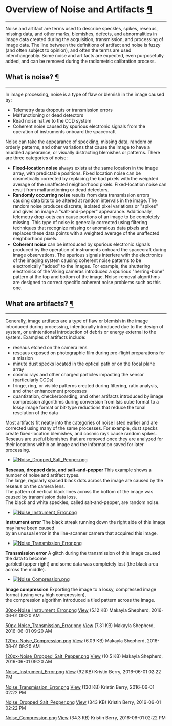 <div id="main">

<div id="content">

<div class="contextual">

</div>

<div class="wiki wiki-page">

<span id="Overview-of-Noise-and-Artifacts"></span>

# Overview of Noise and Artifacts [¶](#Overview-of-Noise-and-Artifacts-)

-----

Noise and artifact are terms used to describe speckles, spikes, reseaus,
missing data, and other marks, blemishes, defects, and abnormalities in
image data created during the acquisition, transmission, and processing
of image data. The line between the definitions of artifact and noise is
fuzzy (and often subject to opinion), and often the terms are used
interchangeably. Some noise and artifacts are expected, even
purposefully added, and can be removed during the radiometric
calibration process.

<span id="What-is-noise"></span>

## What is noise? [¶](#What-is-noise-)

-----

In image processing, noise is a type of flaw or blemish in the image
caused by:

  - Telemetry data dropouts or transmission errors
  - Malfunctioning or dead detectors
  - Read noise native to the CCD system
  - Coherent noise caused by spurious electronic signals from the
    operation of instruments onboard the spacecraft

Noise can take the appearance of speckling, missing data, random or
orderly patterns, and other variations that cause the image to have a
muddled appearance, or visually distracting blemishes or patterns. There
are three categories of noise:

  - **Fixed-location noise** always exists at the same location in the
    image array, with predictable positions. Fixed location noise can be
    cosmetically corrected by replacing the bad pixels with the weighted
    average of the unaffected neighborhood pixels. Fixed-location noise
    can result from malfunctioning or dead detectors.
  - **Randomly occurring noise** results from data transmission errors
    causing data bits to be altered at random intervals in the image.
    The random noise produces discrete, isolated pixel variations or
    "spikes" and gives an image a "salt-and-pepper" appearance.
    Additionally, telemetry drop-outs can cause portions of an image to
    be completely missing. This type of noise is generally corrected
    using filtering techniques that recognize missing or anomalous data
    pixels and replaces these data points with a weighted average of the
    unaffected neighborhood pixels.
  - **Coherent noise** can be introduced by spurious electronic signals
    produced by the operation of instruments onboard the spacecraft
    during image observations. The spurious signals interfere with the
    electronics of the imaging system causing coherent noise patterns to
    be electronically "added" to the images. For example, the shuttering
    electronics of the Viking cameras introduced a spurious
    "herring-bone" pattern at the top and bottom of the image.
    Noise-removal algorithms are designed to correct specific coherent
    noise problems such as this one.

<span id="What-are-artifacts"></span>

## What are artifacts? [¶](#What-are-artifacts-)

-----

Generally, image artifacts are a type of flaw or blemish in the image
introduced during processing, intentionally introduced due to the design
of system, or unintentional introduction of debris or energy external to
the system. Examples of artifacts include:

  - reseaus etched on the camera lens
  - reseaus exposed on photographic film during pre-flight preparations
    for a mission
  - minute dust specks located in the optical path or on the focal plane
    array
  - cosmic rays and other charged particles impacting the sensor
    (particularly CCDs)
  - fringe, ring, or visible patterns created during filtering, ratio
    analysis, and other enhancement processes
  - quantization, checkerboarding, and other artifacts introduced by
    image compression algorithms during conversion from Isis cube format
    to a lossy image format or bit-type reductions that reduce the tonal
    resolution of the data

Most artifacts fit neatly into the categories of noise listed earlier
and are corrected using many of the same processes. For example, dust
specks create fixed-location blemishes, and cosmic rays cause random
spikes. Reseaus are useful blemishes that are removed once they are
analyzed for their locations within an image and the information saved
for later processing.

  - [![Noise\_Dropped\_Salt\_Pepper.png](attachments/thumbnail/1095/200.png)](attachments/download/1095/Noise_Dropped_Salt_Pepper.png "Salt_Pepper")

**Reseaus, dropped data, and salt-and-pepper** This example shows a
number of noise and artifact types.  
The large, regularly spaced black dots across the image are caused by
the reseaus on the camera lens.  
The pattern of vertical black lines across the bottom of the image was
caused by transmission data loss.  
The black and white speckles, called salt-and-pepper, are random noise.

  - [![Noise\_Instrument\_Error.png](attachments/thumbnail/1093/200.png)](attachments/download/1093/Noise_Instrument_Error.png "Instrument_Error")

**Instrument error** The black streak running down the right side of
this image may have been caused  
by an unusual error in the line-scanner camera that acquired this image.

  - [![Noise\_Transmission\_Error.png](attachments/thumbnail/1094/200.png)](attachments/download/1094/Noise_Transmission_Error.png "Transmission_Error")

**Transmission error** A glitch during the transmission of this image
caused the data to become  
garbled (upper right) and some data was completely lost (the black area
across the middle).

  - [![Noise\_Compression.png](attachments/thumbnail/1096/200.png)](attachments/download/1096/Noise_Compression.png "Noise_Compression")

**Image compression** Exporting the image to a lossy, compressed image
format (using very high compression),  
the compression algorithm introduced a tiled pattern across the image.

</div>

<div class="attachments">

<div class="contextual">

</div>

[30px-Noise\_Instrument\_Error.png](attachments/download/1038/30px-Noise_Instrument_Error.png)
[View](attachments/download/1038/30px-Noise_Instrument_Error.png "View")
<span class="size"> (5.12 KB) </span> <span class="author"> Makayla
Shepherd, 2016-06-01 09:20 AM </span>

[50px-Noise\_Transmission\_Error.png](attachments/download/1039/50px-Noise_Transmission_Error.png)
[View](attachments/download/1039/50px-Noise_Transmission_Error.png "View")
<span class="size"> (7.31 KB) </span> <span class="author"> Makayla
Shepherd, 2016-06-01 09:20 AM </span>

[120px-Noise\_Compression.png](attachments/download/1040/120px-Noise_Compression.png)
[View](attachments/download/1040/120px-Noise_Compression.png "View")
<span class="size"> (6.09 KB) </span> <span class="author"> Makayla
Shepherd, 2016-06-01 09:20 AM </span>

[120px-Noise\_Dropped\_Salt\_Pepper.png](attachments/download/1041/120px-Noise_Dropped_Salt_Pepper.png)
[View](attachments/download/1041/120px-Noise_Dropped_Salt_Pepper.png "View")
<span class="size"> (10.5 KB) </span> <span class="author"> Makayla
Shepherd, 2016-06-01 09:20 AM </span>

[Noise\_Instrument\_Error.png](attachments/download/1093/Noise_Instrument_Error.png)
[View](attachments/download/1093/Noise_Instrument_Error.png "View")
<span class="size"> (92 KB) </span> <span class="author"> Kristin Berry,
2016-06-01 02:22 PM </span>

[Noise\_Transmission\_Error.png](attachments/download/1094/Noise_Transmission_Error.png)
[View](attachments/download/1094/Noise_Transmission_Error.png "View")
<span class="size"> (130 KB) </span> <span class="author"> Kristin
Berry, 2016-06-01 02:22 PM </span>

[Noise\_Dropped\_Salt\_Pepper.png](attachments/download/1095/Noise_Dropped_Salt_Pepper.png)
[View](attachments/download/1095/Noise_Dropped_Salt_Pepper.png "View")
<span class="size"> (343 KB) </span> <span class="author"> Kristin
Berry, 2016-06-01 02:22 PM </span>

[Noise\_Compression.png](attachments/download/1096/Noise_Compression.png)
[View](attachments/download/1096/Noise_Compression.png "View")
<span class="size"> (34.3 KB) </span> <span class="author"> Kristin
Berry, 2016-06-01 02:22 PM </span>

</div>

<div style="clear:both;">

</div>

</div>

</div>
